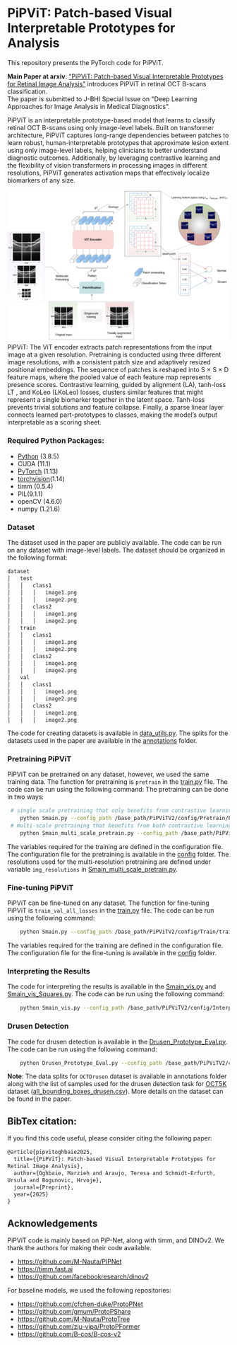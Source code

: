 # PiPViT: Patch-based Visual Interpretable Prototypes for  Analysis

This repository presents the PyTorch code for PiPViT. 

**Main Paper at arxiv**: ["PiPViT: Patch-based Visual Interpretable Prototypes for Retinal Image Analysis"](https://arxiv.org/abs/2506.10669) introduces PiPViT in retinal OCT B-scans classification.\
The paper is submitted to J-BHI Special Issue on "Deep Learning Approaches for Image Analysis in Medical Diagnostics".


PiPViT is an interpretable prototype-based model that learns to classify retinal OCT B-scans using only image-level labels.
Built on transformer architecture, PiPViT captures long-range dependencies between patches to learn robust, human-interpretable prototypes that approximate lesion extent using only image-level labels, helping clinicians to better understand diagnostic outcomes.
Additionally, by leveraging contrastive learning and the flexibility of vision transformers in processing images in different resolutions, PiPViT generates activation maps that effectively localize biomarkers of any size.

![PipViT.png](PipViT.png)
PiPViT: The ViT encoder extracts patch representations from the input image at a given resolution. Pretraining is conducted using three different image resolutions, with a consistent patch size and adaptively resized positional embeddings.
The sequence of patches is reshaped into S × S × D feature maps, where the pooled value of each feature map represents presence scores. Contrastive learning, guided by alignment (LA), tanh-loss LT , and KoLeo (LKoLeo) losses, clusters similar features that might represent a single biomarker together in the latent space.
Tanh-loss prevents trivial solutions and feature collapse. Finally, a sparse linear layer connects learned part-prototypes to classes, making the model’s output interpretable as a scoring sheet.

### Required Python Packages:
* [Python](https://www.python.org/downloads/) (3.8.5)
* CUDA (11.1)
* [PyTorch](https://pytorch.org/get-started/locally/) (1.13)
* [torchvision](https://pytorch.org/vision/stable/index.html)(1.14)
* timm (0.5.4)
* PIL(9.1.1)
* openCV (4.6.0)
* numpy (1.21.6)

### Dataset
The dataset used in the paper are publicly available. The code can be run on any dataset with image-level labels. The dataset should be organized in the following format:
```
dataset
│   test
│   │   class1
│   │   │   image1.png
│   │   │   image2.png
│   │   class2
│   │   │   image1.png
│   │   │   image2.png
│   train
│   │   class1
│   │   │   image1.png
│   │   │   image2.png
│   │   class2
│   │   │   image1.png  
│   │   │   image2.png
│   val
│   │   class1
│   │   │   image1.png
│   │   │   image2.png
│   │   class2
│   │   │   image1.png
│   │   │   image2.png
```
The code for creating datasets is available in [data_utils.py](utils/data_utils.py).
The splits for the datasets used in the paper are available in the [annotations](annotations) folder.


### Pretraining PiPViT
PiPViT can be pretrained on any dataset, however, we used the same training data. The function for pretraining is `pretrain` in the [train.py](train_files/train.py) file. The code can be run using the following command:
The pretraining can be done in two ways: 
```bash
 # single scale pretraining that only benefits from contrastive learning
    python Smain.py --config_path /base_path/PiPViTV2/config/Pretrain/Pretrain_224/OCTDrusen/Sconfig_patch16_224.yaml
 # multi-scale pretraining that benefits from both contrastive learning and multi-resolution learning
    python Smain_multi_scale_pretrain.py --config_path /base_path/PiPViTV2/config/Pretrain/Pretrain_Multi/OCTDrusen/Sconfig.yaml
```
The variables required for the training are defined in the configuration file. The configuration file for the pretraining is available in the [config](config/Pretrain) folder.
The resolutions used for the multi-resolution pretraining are defined under variable `img_resolutions` in [Smain_multi_scale_pretrain.py](mains/Smain_multi_scale_pretrain.py).

### Fine-tuning PiPViT
PiPViT can be fine-tuned on any dataset. The function for fine-tuning PiPViT is `train_val_all_losses` in the [train.py](train_files/train.py) file. The code can be run using the following command:
```bash 
    python Smain.py --config_path /base_path/PiPViTV2/config/Train/train/OCTDrusen/Sconfig.yaml
```
The variables required for the training are defined in the configuration file. The configuration file for the fine-tuning is available in the [config](config/Train) folder.

### Interpreting the Results
The code for interpreting the results is available in the [Smain_vis.py](mains/Smain_vis.py) and [Smain_vis_Squares.py](mains/Smain_vis_Squares.py). The code can be run using the following command:
```bash
    python Smain_vis.py --config_path /base_path/PiPViTV2/config/Interpretation/OCTDrusen/Sconfig.yaml
```
### Drusen Detection
The code for drusen detection is available in the [Drusen_Prototype_Eval.py](mains/Drusen_Prototype_Eval.py). The code can be run using the following command:
```bash
    python Drusen_Prototype_Eval.py --config_path /base_path/PiPViTV2/config/Vis/OCT5K/Sconfig.yaml
```
**Note**: The data splits for `OCTDrusen` dataset is available in annotations folder along with the list of samples used for the drusen detection task for [OCT5K](https://www.biorxiv.org/content/10.1101/2023.03.29.534704v1.full.pdf) dataset ([all_bounding_boxes_drusen.csv](annotations/OCT5K/all_bounding_boxes_drusen.csv)).
More details on the dataset can be found in the paper.

## BibTex citation:
If you find this code useful, please consider citing the following paper:
```
@article{pipvitoghbaie2025,
  title={{PiPViT}: Patch-based Visual Interpretable Prototypes for Retinal Image Analysis},
  author={Oghbaie, Marzieh and Araujo, Teresa and Schmidt-Erfurth, Ursula and Bogunovic, Hrvoje},
  journal={Preprint},
  year={2025}
}
```

## Acknowledgements

PiPViT code is mainly based on PiP-Net, along with timm, and DINOv2. We thank the authors for making their code available.

* https://github.com/M-Nauta/PIPNet
* https://timm.fast.ai
* https://github.com/facebookresearch/dinov2

For baseline models, we used the following repositories:

* https://github.com/cfchen-duke/ProtoPNet
* https://github.com/gmum/ProtoPShare
* https://github.com/M-Nauta/ProtoTree
* https://github.com/zju-vipa/ProtoPFormer
* https://github.com/B-cos/B-cos-v2